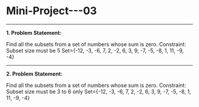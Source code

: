 # **Mini-Project---03**
-----------------------------------------------------------------
**1. Problem Statement:** 

Find all the subsets from a set of numbers whose sum is zero.
Constraint: Subset size must be 5
Set={-12, -3, -6, 7, 2, -2, 6, 3, 9, -7, -5, -8, 1, 11, -9, -4}

------------------------------------------------------------------
**2. Problem Statement:**

Find all the subsets from a set of numbers whose sum is zero.
Constraint: Subset size must be 3 to 6 only
Set={-12, -3, -6, 7, 2, -2, 6, 3, 9, -7, -5, -8, 1, 11, -9, -4}

